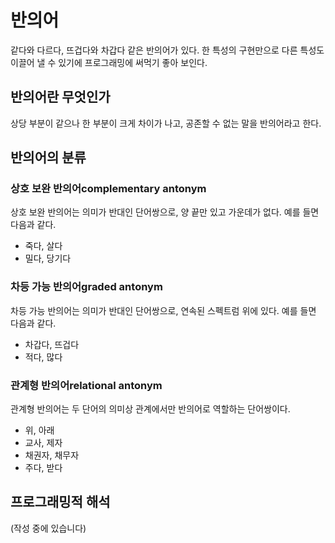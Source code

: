 # 반의어

같다와 다르다, 뜨겁다와 차갑다 같은 반의어가 있다.
한 특성의 구현만으로 다른 특성도 이끌어 낼 수 있기에 프로그래밍에 써먹기 좋아 보인다.

## 반의어란 무엇인가

상당 부분이 같으나 한 부분이 크게 차이가 나고, 공존할 수 없는 말을 반의어라고 한다.

## 반의어의 분류

### 상호 보완 반의어complementary antonym

상호 보완 반의어는 의미가 반대인 단어쌍으로, 양 끝만 있고 가운데가 없다.
예를 들면 다음과 같다.

- 죽다, 살다
- 밀다, 당기다

### 차등 가능 반의어graded antonym

차등 가능 반의어는 의미가 반대인 단어쌍으로, 연속된 스펙트럼 위에 있다.
예를 들면 다음과 같다.

- 차갑다, 뜨겁다
- 적다, 많다

### 관계형 반의어relational antonym

관계형 반의어는 두 단어의 의미상 관계에서만 반의어로 역할하는 단어쌍이다.

- 위, 아래
- 교사, 제자
- 채권자, 채무자
- 주다, 받다

## 프로그래밍적 해석

(작성 중에 있습니다)